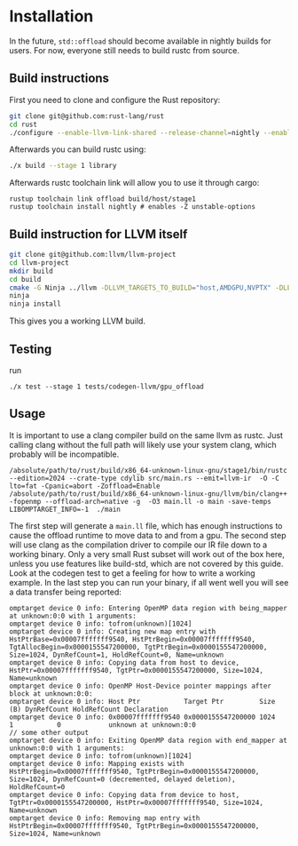 # Installation

In the future, `std::offload` should become available in nightly builds for users. For now, everyone still needs to build rustc from source. 

## Build instructions

First you need to clone and configure the Rust repository:
```bash
git clone git@github.com:rust-lang/rust
cd rust
./configure --enable-llvm-link-shared --release-channel=nightly --enable-llvm-assertions --enable-offload --enable-enzyme --enable-clang --enable-lld --enable-option-checking --enable-ninja --disable-docs
```

Afterwards you can build rustc using:
```bash
./x build --stage 1 library
```

Afterwards rustc toolchain link will allow you to use it through cargo:
```
rustup toolchain link offload build/host/stage1
rustup toolchain install nightly # enables -Z unstable-options
```



## Build instruction for LLVM itself
```bash
git clone git@github.com:llvm/llvm-project
cd llvm-project
mkdir build
cd build
cmake -G Ninja ../llvm -DLLVM_TARGETS_TO_BUILD="host,AMDGPU,NVPTX" -DLLVM_ENABLE_ASSERTIONS=ON -DLLVM_ENABLE_PROJECTS="clang;lld" -DLLVM_ENABLE_RUNTIMES="offload,openmp" -DLLVM_ENABLE_PLUGINS=ON -DCMAKE_BUILD_TYPE=Release -DCMAKE_INSTALL_PREFIX=.
ninja
ninja install
```
This gives you a working LLVM build.


## Testing
run
```
./x test --stage 1 tests/codegen-llvm/gpu_offload
```

## Usage
It is important to use a clang compiler build on the same llvm as rustc. Just calling clang without the full path will likely use your system clang, which probably will be incompatible.
```
/absolute/path/to/rust/build/x86_64-unknown-linux-gnu/stage1/bin/rustc --edition=2024 --crate-type cdylib src/main.rs --emit=llvm-ir  -O -C lto=fat -Cpanic=abort -Zoffload=Enable
/absolute/path/to/rust/build/x86_64-unknown-linux-gnu/llvm/bin/clang++ -fopenmp --offload-arch=native -g  -O3 main.ll -o main -save-temps
LIBOMPTARGET_INFO=-1  ./main
```
The first step will generate a `main.ll` file, which has enough instructions to cause the offload runtime to move data to and from a gpu.
The second step will use clang as the compilation driver to compile our IR file down to a working binary. Only a very small Rust subset will work out of the box here, unless
you use features like build-std, which are not covered by this guide. Look at the codegen test to get a feeling for how to write a working example.
In the last step you can run your binary, if all went well you will see a data transfer being reported:
```
omptarget device 0 info: Entering OpenMP data region with being_mapper at unknown:0:0 with 1 arguments:
omptarget device 0 info: tofrom(unknown)[1024]
omptarget device 0 info: Creating new map entry with HstPtrBase=0x00007fffffff9540, HstPtrBegin=0x00007fffffff9540, TgtAllocBegin=0x0000155547200000, TgtPtrBegin=0x0000155547200000, Size=1024, DynRefCount=1, HoldRefCount=0, Name=unknown
omptarget device 0 info: Copying data from host to device, HstPtr=0x00007fffffff9540, TgtPtr=0x0000155547200000, Size=1024, Name=unknown
omptarget device 0 info: OpenMP Host-Device pointer mappings after block at unknown:0:0:
omptarget device 0 info: Host Ptr           Target Ptr         Size (B) DynRefCount HoldRefCount Declaration
omptarget device 0 info: 0x00007fffffff9540 0x0000155547200000 1024     1           0            unknown at unknown:0:0
// some other output
omptarget device 0 info: Exiting OpenMP data region with end_mapper at unknown:0:0 with 1 arguments:
omptarget device 0 info: tofrom(unknown)[1024]
omptarget device 0 info: Mapping exists with HstPtrBegin=0x00007fffffff9540, TgtPtrBegin=0x0000155547200000, Size=1024, DynRefCount=0 (decremented, delayed deletion), HoldRefCount=0
omptarget device 0 info: Copying data from device to host, TgtPtr=0x0000155547200000, HstPtr=0x00007fffffff9540, Size=1024, Name=unknown
omptarget device 0 info: Removing map entry with HstPtrBegin=0x00007fffffff9540, TgtPtrBegin=0x0000155547200000, Size=1024, Name=unknown
```
